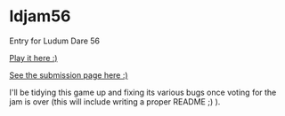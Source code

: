 # ldjam56
Entry for Ludum Dare 56

[Play it here :)](https://quietlantern.itch.io/dr-shrink-and-the-horrors-of-the-infinite)

[See the submission page here :)](https://ldjam.com/events/ludum-dare/56/dr-shrink-and-the-horrors-of-the-infinite)

I'll be tidying this game up and fixing its various bugs once voting for the jam is over (this will include writing a proper README ;) ).
